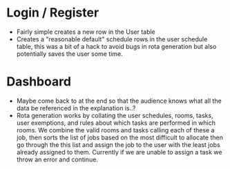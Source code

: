 # Login / Register
- Fairly simple creates a new row in the User table
- Creates a "reasonable default" schedule rows in the user schedule table, this was a bit of a hack to avoid bugs in rota generation but also potentially saves the user some time.

# Dashboard
- Maybe come back to at the end so that the audience knows what all the data be referenced in the explanation is..?
- Rota generation works by collating the user schedules, rooms, tasks, user exemptions, and rules about which tasks are performed in which rooms. We combine the valid rooms and tasks calling each of these a job, then sorts the list of jobs based on the most difficult to allocate then go through the this list and assign the job to the user with the least jobs already assigned to them. Currently if we are unable to assign a task we throw an error and continue.

# 